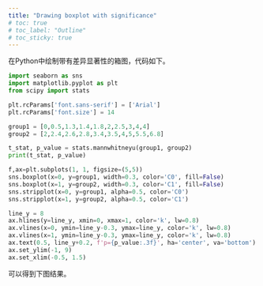 ```yaml
---
title: "Drawing boxplot with significance"
# toc: true
# toc_label: "Outline"
# toc_sticky: true
---
```


在Python中绘制带有差异显著性的箱图，代码如下。

<div class="code-header">
  <span class="red"></span>
  <span class="yellow"></span>
  <span class="green"></span>
</div>

```python
import seaborn as sns
import matplotlib.pyplot as plt
from scipy import stats

plt.rcParams['font.sans-serif'] = ['Arial']
plt.rcParams['font.size'] = 14

group1 = [0,0.5,1.3,1.4,1.8,2,2.5,3,4,4]
group2 = [2,2.4,2.6,2.8,3.4,3.5,4,5,5.5,6.8]

t_stat, p_value = stats.mannwhitneyu(group1, group2)
print(t_stat, p_value)

f,ax=plt.subplots(1, 1, figsize=(5,5))
sns.boxplot(x=0, y=group1, width=0.3, color='C0', fill=False)
sns.boxplot(x=1, y=group2, width=0.3, color='C1', fill=False)
sns.stripplot(x=0, y=group1, alpha=0.5, color='C0')
sns.stripplot(x=1, y=group2, alpha=0.5, color='C1')

line_y = 8
ax.hlines(y=line_y, xmin=0, xmax=1, color='k', lw=0.8)
ax.vlines(x=0, ymin=line_y-0.3, ymax=line_y, color='k', lw=0.8)
ax.vlines(x=1, ymin=line_y-0.3, ymax=line_y, color='k', lw=0.8)
ax.text(0.5, line_y+0.2, f'p={p_value:.3f}', ha='center', va='bottom')
ax.set_ylim(-1, 9)
ax.set_xlim(-0.5, 1.5)
```

可以得到下图结果。
<figure style="width: 35%" class="align-center">
  <img src="{{ site.url }}{{ site.baseurl }}/assets/images/post_figs/boxplot-significance/plot.jpg" alt="">
  <!-- <figcaption>Itty-bitty caption.</figcaption> -->
</figure> 

